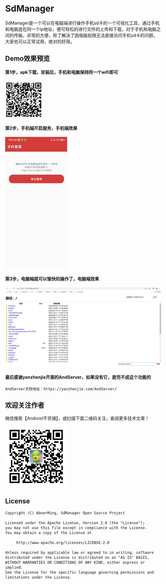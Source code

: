 # SdManager

SdManager是一个可以在电脑端进行操作手机sd卡的一个可视化工具，通过手机和电脑连在同一个ip地址，便可轻松的进行文件的上传和下载，对于手机和电脑之间的传输，非常的方便，除了解决了因电脑权限无法直接访问手机sd卡的问题，大家也可以正常试用，绝对的好用。

## Demo效果预览

#### 第1步，apk下载，安装后，手机和电脑保持同一个wifi即可

<img src="image/sdmanger_load.jpg" width="120" height="120" alt="效果"/>

#### 第2步，手机端开启服务，手机端效果

<img src="image/sdmanger.jpg" width="200" alt="手机端效果"/>

#### 第3步，电脑端就可以愉快的操作了，电脑端效果

<img src="image/sdmanger_pc.jpg" width="600" alt="电脑端效果"/>

#### 最后感谢yanzhenjie开源的AndServer，如果没有它，是完不成这个功能的

```
AndServer文档地址：https://yanzhenjie.com/AndServer/

```

## 欢迎关注作者

微信搜索【Android干货铺】，或扫描下面二维码关注，查阅更多技术文章！

<img src="image/abner.jpg" width="200px" />

## License

```
Copyright (C) AbnerMing, SdManager Open Source Project

Licensed under the Apache License, Version 2.0 (the "License");
you may not use this file except in compliance with the License.
You may obtain a copy of the License at

     http://www.apache.org/licenses/LICENSE-2.0

Unless required by applicable law or agreed to in writing, software
distributed under the License is distributed on an "AS IS" BASIS,
WITHOUT WARRANTIES OR CONDITIONS OF ANY KIND, either express or implied.
See the License for the specific language governing permissions and
limitations under the License.
```